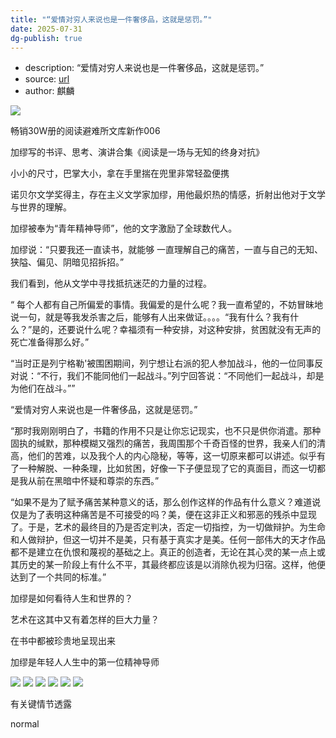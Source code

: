 ```yaml
---
title: "“爱情对穷人来说也是一件奢侈品，这就是惩罚。”"
date: 2025-07-31
dg-publish: true
---
```

- description: “爱情对穷人来说也是一件奢侈品，这就是惩罚。”
- source: [url](https://book.douban.com/review/16894887/)
- author: 麒麟

![](https://img3.doubanio.com/view/thing_review/l/public/p12539623.jpg)

畅销30W册的阅读避难所⽂库新作006

加缪写的书评、思考、演讲合集《阅读是一场与无知的终身对抗》

小小的尺寸，巴掌大小，拿在手里揣在兜里非常轻盈便携

诺贝尔文学奖得主，存在主义文学家加缪，用他最炽热的情感，折射出他对于文学与世界的理解。

加缪被奉为“⻘年精神导师”，他的⽂字激励了全球数代⼈。

加缪说：“只要我还⼀直读书，就能够 ⼀直理解⾃⼰的痛苦，⼀直与⾃⼰的⽆知、狭隘、偏⻅、阴暗⻅招拆招。”

我们看到，他从文学中寻找抵抗迷茫的力量的过程。

“ 每个人都有自己所偏爱的事情。我偏爱的是什么呢？我一直希望的，不妨冒昧地说一句，就是等我发杀害之后，能够有人出来做证。。。。“我有什么？我有什么？”是的，还要说什么呢？幸福须有一种安排，对这种安排，贫困就没有无声的死亡准备得那么好。”

“当时正是列宁格勒'被围困期间，列宁想让右派的犯人参加战斗，他的一位同事反对说：“不行，我们不能同他们一起战斗。”列宁回答说：“不同他们一起战斗，却是为他们在战斗。””

“爱情对穷人来说也是一件奢侈品，这就是惩罚。”

“那时我刚刚明白了，书籍的作用不只是让你忘记现实，也不只是供你消遣。那种固执的缄默，那种模糊又强烈的痛苦，我周围那个千奇百怪的世界，我亲人们的清高，他们的苦难，以及我个人的内心隐秘，等等，这一切原来都可以讲述。似乎有了一种解脱、一种条理，比如贫困，好像一下子便显现了它的真面目，而这一切都是我从前在黑暗中怀疑和尊崇的东西。”

“如果不是为了赋予痛苦某种意义的话，那么创作这样的作品有什么意义？难道说仅是为了表明这种痛苦是不可接受的吗？美，便在这非正义和邪恶的残杀中显现了。于是，艺术的最终目的乃是否定判决，否定一切指控，为一切做辩护。为生命和人做辩护，但这一切并不是美，只有基于真实才是美。任何一部伟大的天才作品都不是建立在仇恨和蔑视的基础之上。真正的创造者，无论在其心灵的某一点上或其历史的某一阶段上有什么不平，其最终都应该是以消除仇视为归宿。这样，他便达到了一个共同的标准。”

加缪是如何看待⼈⽣和世界的？

艺术在这其中⼜有着怎样的巨⼤⼒量？

在书中都被珍贵地呈现出来

加缪是年轻人⼈⽣中的第⼀位精神导师

![](https://img9.doubanio.com/view/thing_review/l/public/p12539624.jpg) ![](https://img9.doubanio.com/view/thing_review/l/public/p12539625.jpg) ![](https://img9.doubanio.com/view/thing_review/l/public/p12539626.jpg) ![](https://img3.doubanio.com/view/thing_review/l/public/p12539627.jpg) ![](https://img1.doubanio.com/view/thing_review/l/public/p12539628.jpg) ![](https://img1.doubanio.com/view/thing_review/l/public/p12539629.jpg)

有关键情节透露

normal